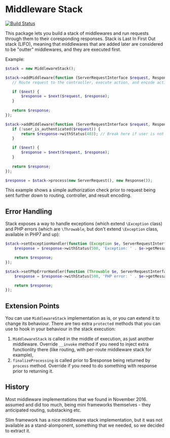 # Middleware Stack

[![Build Status](https://travis-ci.org/activecollab/middlewarestack.svg?branch=master)](https://travis-ci.org/activecollab/middlewarestack)

This package lets you build a stack of middlewares and run requests through them to their coresponding responses. Stack is Last In First Out stack (LIFO), meaning that middlewares that are added later are considered to be "outter" middlewares, and they are executed first.  

Example:

```php
$stack = new MiddlewareStack();

$stack->addMiddleware(function (ServerRequestInterface $request, ResponseInterface $response, callable $next = null) {
   // Route request to the contraoller, execute action, and encode action result to response

   if ($next) {
       $response = $next($request, $response);
   }
   
   return $response;
});

$stack->addMiddleware(function (ServerRequestInterface $request, ResponseInterface $response, callable $next = null) {
   if (!user_is_authenticated($request)) {
       return $response->withStatus(403); // Break here if user is not authenticated
   }

   if ($next) {
       $response = $next($request, $response);
   }
   
   return $response;
});

$response = $stack->process(new ServerRequest(), new Response());
```

This example shows a simple authorization check prior to request being sent further down to routing, controller, and result encoding.
 
## Error Handling

Stack exposes a way to handle exceptions (which extend `\Exception` class) and PHP errors (which are `\Throwable`, but don't extend `\Exception` class, available in PHP7 and up):

```php
$stack->setExceptionHandler(function (Exception $e, ServerRequestInterface $request, ResponseInterface $response) {
    $response = $response->withStatus(500, 'Exception: ' . $e->getMessage());

    return $response;
});

$stack->setPhpErrorHandler(function (Throwable $e, ServerRequestInterface $request, ResponseInterface $response) {
    $response = $response->withStatus(500, 'PHP error: ' . $e->getMessage());

    return $response;
});
```

## Extension Points

You can use `MiddlewareStack` implementation as is, or you can extend it to change its behaviour. There are two extra `protected` methods that you can use to hook in your behaviour in the stack execution:

1. `MiddlewareStack` is called in the middle of execution, as just another middleware. Override `__invoke` method if you need to inject extra functionlity there (like routing, with per-route middleware stack for example),
1. `finalizeProcessing` is called prior to $response being returned by `process` method. Override if you need to do something with response prior to returning it.

## History

Most middleware implementations that we found in November 2016. assumed and did too much, being mini frameworks themselves - they anticipated routing, substacking etc. 

Slim framework has a nice middleware stack implementation, but it was not available as a stand-alomponent, something that we needed, so we decided to extract it.
